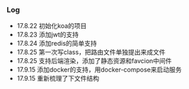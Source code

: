 ### Log

* 17.8.22 初始化koa的项目
* 17.8.23 添加jwt的支持
* 17.8.24 添加redis的简单支持
* 17.8.25 第一次写class，把路由文件单独提出来成文件
* 17.8.25 支持后端渲染，添加了静态资源和favcion中间件
* 17.9.15 添加docker的支持，用docker-compose来启动服务
* 17.9.15 重新梳理了下文件结构